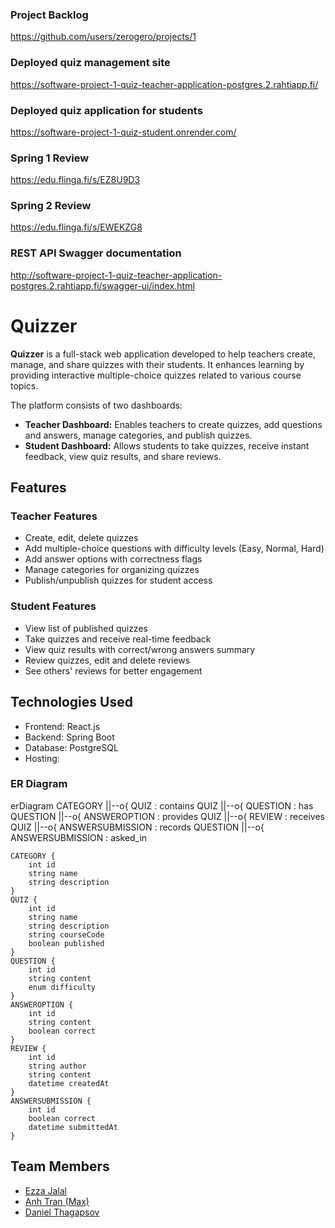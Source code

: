 ### Project Backlog
https://github.com/users/zerogero/projects/1

### Deployed quiz management site
https://software-project-1-quiz-teacher-application-postgres.2.rahtiapp.fi/

### Deployed quiz application for students
https://software-project-1-quiz-student.onrender.com/

### Spring 1 Review
https://edu.flinga.fi/s/EZ8U9D3

### Spring 2 Review
https://edu.flinga.fi/s/EWEKZG8

### REST API Swagger documentation
http://software-project-1-quiz-teacher-application-postgres.2.rahtiapp.fi/swagger-ui/index.html

# Quizzer

**Quizzer** is a full-stack web application developed to help teachers create, manage, and share quizzes with their students. It enhances learning by providing interactive multiple-choice quizzes related to various course topics.

The platform consists of two dashboards:
- **Teacher Dashboard:** Enables teachers to create quizzes, add questions and answers, manage categories, and publish quizzes.
- **Student Dashboard:** Allows students to take quizzes, receive instant feedback, view quiz results, and share reviews.

## Features

### Teacher Features
- Create, edit, delete quizzes
- Add multiple-choice questions with difficulty levels (Easy, Normal, Hard)
- Add answer options with correctness flags
- Manage categories for organizing quizzes
- Publish/unpublish quizzes for student access

### Student Features
- View list of published quizzes
- Take quizzes and receive real-time feedback
- View quiz results with correct/wrong answers summary
- Review quizzes, edit and delete reviews
- See others' reviews for better engagement

## Technologies Used
- Frontend: React.js
- Backend: Spring Boot
- Database: PostgreSQL
- Hosting:

### ER Diagram
erDiagram
    CATEGORY ||--o{ QUIZ : contains
    QUIZ ||--o{ QUESTION : has
    QUESTION ||--o{ ANSWEROPTION : provides
    QUIZ ||--o{ REVIEW : receives
    QUIZ ||--o{ ANSWERSUBMISSION : records
    QUESTION ||--o{ ANSWERSUBMISSION : asked_in

    CATEGORY {
        int id
        string name
        string description
    }
    QUIZ {
        int id
        string name
        string description
        string courseCode
        boolean published
    }
    QUESTION {
        int id
        string content
        enum difficulty
    }
    ANSWEROPTION {
        int id
        string content
        boolean correct
    }
    REVIEW {
        int id
        string author
        string content
        datetime createdAt
    }
    ANSWERSUBMISSION {
        int id
        boolean correct
        datetime submittedAt
    }

## Team Members
- [Ezza Jalal](https://github.com/EzzaJalal)
- [Anh Tran (Max)](https://github.com/Max-AnhTran)
- [Daniel Thagapsov](https://github.com/zerogero)

